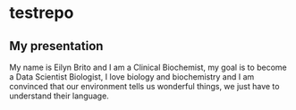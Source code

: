 # testrepo
## My presentation
My name is Eilyn Brito and I am a Clinical Biochemist, my goal is to become a Data Scientist Biologist, I love biology and biochemistry and I am convinced that our environment tells us wonderful things, we just have to understand their language.
